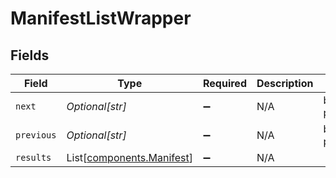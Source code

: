 # ManifestListWrapper


## Fields

| Field                                                            | Type                                                             | Required                                                         | Description                                                      | Example                                                          |
| ---------------------------------------------------------------- | ---------------------------------------------------------------- | ---------------------------------------------------------------- | ---------------------------------------------------------------- | ---------------------------------------------------------------- |
| `next`                                                           | *Optional[str]*                                                  | :heavy_minus_sign:                                               | N/A                                                              | baseurl?page=3&results=10                                        |
| `previous`                                                       | *Optional[str]*                                                  | :heavy_minus_sign:                                               | N/A                                                              | baseurl?page=1&results=10                                        |
| `results`                                                        | List[[components.Manifest](../../models/components/manifest.md)] | :heavy_minus_sign:                                               | N/A                                                              |                                                                  |